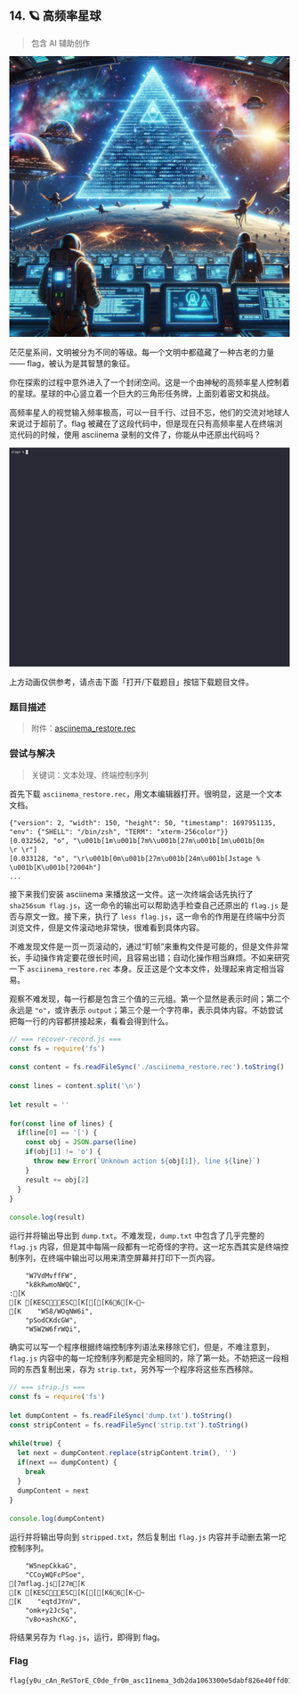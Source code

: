 ## 14. 🪐 高频率星球

> 包含 AI 辅助创作

![](./assets/cover.jpeg)

茫茫星系间，文明被分为不同的等级。每一个文明中都蕴藏了一种古老的力量 —— flag，被认为是其智慧的象征。

你在探索的过程中意外进入了一个封闭空间。这是一个由神秘的高频率星人控制着的星球。星球的中心竖立着一个巨大的三角形任务牌，上面刻着密文和挑战。

高频率星人的视觉输入频率极高，可以一目千行、过目不忘，他们的交流对地球人来说过于超前了。flag 被藏在了这段代码中，但是现在只有高频率星人在终端浏览代码的时候，使用 asciinema 录制的文件了，你能从中还原出代码吗？

![](./assets/asciinema_restore_play.gif)

上方动画仅供参考，请点击下面「打开/下载题目」按钮下载题目文件。

### 题目描述

> 附件：[asciinema_restore.rec](./asciinema_restore.rec)

### 尝试与解决

> 关键词：文本处理、终端控制序列

首先下载 `asciinema_restore.rec`，用文本编辑器打开。很明显，这是一个文本文档。

```plain
{"version": 2, "width": 150, "height": 50, "timestamp": 1697951135, "env": {"SHELL": "/bin/zsh", "TERM": "xterm-256color"}}
[0.032562, "o", "\u001b[1m\u001b[7m%\u001b[27m\u001b[1m\u001b[0m                                                                                                                                                     \r \r"]
[0.033128, "o", "\r\u001b[0m\u001b[27m\u001b[24m\u001b[Jstage % \u001b[K\u001b[?2004h"]
...
```

接下来我们安装 asciinema 来播放这一文件。这一次终端会话先执行了 `sha256sum flag.js`，这一命令的输出可以帮助选手检查自己还原出的 `flag.js` 是否与原文一致。接下来，执行了 `less flag.js`，这一命令的作用是在终端中分页浏览文件，但是文件滚动地非常快，很难看到具体内容。

不难发现文件是一页一页滚动的，通过“盯帧”来重构文件是可能的，但是文件非常长，手动操作肯定要花很长时间，且容易出错；自动化操作相当麻烦。不如来研究一下 `asciinema_restore.rec` 本身。反正这是个文本文件，处理起来肯定相当容易。

观察不难发现，每一行都是包含三个值的三元组。第一个显然是表示时间；第二个永远是 `"o"`，或许表示 `output`；第三个是一个字符串，表示具体内容。不妨尝试把每一行的内容都拼接起来，看看会得到什么。

```js
// === recover-record.js ===
const fs = require('fs')

const content = fs.readFileSync('./asciinema_restore.rec').toString()

const lines = content.split('\n')

let result = ''

for(const line of lines) {
  if(line[0] == '[') {
    const obj = JSON.parse(line)
    if(obj[1] != 'o') {
      throw new Error(`Unknown action ${obj[1]}, line ${line}`)
    }
    result += obj[2]
  }
}

console.log(result)
```

运行并将输出导出到 `dump.txt`。不难发现，`dump.txt` 中包含了几乎完整的 `flag.js` 内容，但是其中每隔一段都有一坨奇怪的字符。这一坨东西其实是终端控制序列，在终端中输出可以用来清空屏幕并打印下一页内容。

```plain
    "W7VdMvffFW",
    "k8kRwmoNWQC",
:[K
[K [KESCESC[K[[[K66[K~~
[K    "W58/WOqNW6i",
    "pSodCKdcGW",
    "W5W2W6frWQi",
```

确实可以写一个程序根据终端控制序列语法来移除它们，但是，不难注意到，`flag.js` 内容中的每一坨控制序列都是完全相同的，除了第一处。不妨把这一段相同的东西复制出来，存为 `strip.txt`，另外写一个程序将这些东西移除。

```js
// === strip.js ===
const fs = require('fs')

let dumpContent = fs.readFileSync('dump.txt').toString()
const stripContent = fs.readFileSync('strip.txt').toString()

while(true) {
  let next = dumpContent.replace(stripContent.trim(), '')
  if(next == dumpContent) {
    break
  }
  dumpContent = next
}

console.log(dumpContent)
```

运行并将输出导向到 `stripped.txt`，然后复制出 `flag.js` 内容并手动删去第一坨控制序列。

```plain
    "W5nepCkkaG",
    "CCoyWQFcPSoe",
[7mflag.js[27m[K
[K [KESCESC[K[[[K66[K~~
[K    "eqtdJYnV",
    "omk+y2JcSq",
    "v8o+ashcKG",
```

将结果另存为 `flag.js`，运行，即得到 flag。

### Flag

```plain
flag{y0u_cAn_ReSTorE_C0de_fr0m_asc11nema_3db2da1063300e5dabf826e40ffd016101458df23a371}
```
